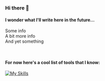 ### Hi there 👋

<!--
**s00240122/s00240122** is a ✨ _special_ ✨ repository because its `README.md` (this file) appears on your GitHub profile.

Here are some ideas to get you started:

- 🔭 I’m currently working on ...
- 🌱 I’m currently learning ...
- 👯 I’m looking to collaborate on ...
- 🤔 I’m looking for help with ...
- 💬 Ask me about ...
- 📫 How to reach me: ...
- 😄 Pronouns: ...
- ⚡ Fun fact: ...
-->

#### I wonder what I'll write here in the future...
Some info\
A bit more info\
And yet something

<br>

#### For now here's a cool list of tools that I know:

[![My Skills](https://skillicons.dev/icons?i=py,cs,flask,html,css,scss,c,discord,bots,bash,latex,mongodb,arduino)](https://skillicons.dev)
